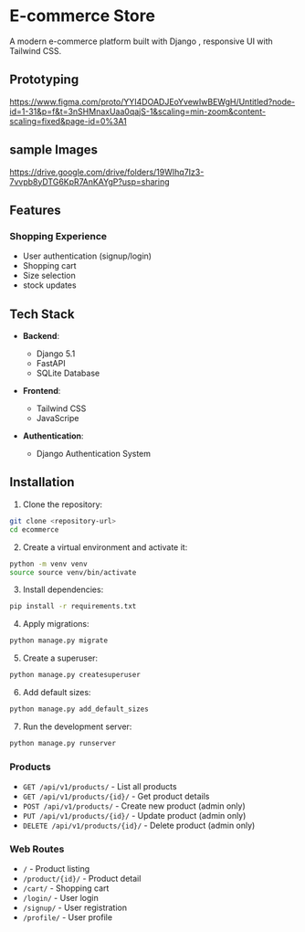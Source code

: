 # E-commerce Store

A modern e-commerce platform built with Django , responsive UI with Tailwind CSS.

## Prototyping
https://www.figma.com/proto/YYI4DOADJEoYvewIwBEWgH/Untitled?node-id=1-31&p=f&t=3nSHMnaxUaa0qajS-1&scaling=min-zoom&content-scaling=fixed&page-id=0%3A1

## sample Images
https://drive.google.com/drive/folders/19WIhq7Iz3-7vvpb8yDTG6KpR7AnKAYgP?usp=sharing

## Features


### Shopping Experience
- User authentication (signup/login)
- Shopping cart 
- Size selection
-  stock updates


## Tech Stack

- **Backend**:
  - Django 5.1
  - FastAPI
  - SQLite Database

- **Frontend**:
  - Tailwind CSS
  - JavaScripe

- **Authentication**:
  - Django Authentication System

## Installation

1. Clone the repository:
```bash
git clone <repository-url>
cd ecommerce
```

2. Create a virtual environment and activate it:
```bash
python -m venv venv
source source venv/bin/activate
```

3. Install dependencies:
```bash
pip install -r requirements.txt
```

4. Apply migrations:
```bash
python manage.py migrate
```

5. Create a superuser:
```bash
python manage.py createsuperuser
```

6. Add default sizes:
```bash
python manage.py add_default_sizes
```

7. Run the development server:
```bash
python manage.py runserver
```





### Products
- `GET /api/v1/products/` - List all products
- `GET /api/v1/products/{id}/` - Get product details
- `POST /api/v1/products/` - Create new product (admin only)
- `PUT /api/v1/products/{id}/` - Update product (admin only)
- `DELETE /api/v1/products/{id}/` - Delete product (admin only)

### Web Routes
- `/` - Product listing
- `/product/{id}/` - Product detail
- `/cart/` - Shopping cart
- `/login/` - User login
- `/signup/` - User registration
- `/profile/` - User profile
